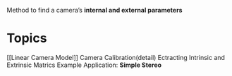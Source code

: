 Method to find a camera’s **internal and external parameters**
# Topics
[[Linear Camera Model]]
Camera Calibration(detail)
Ectracting Intrinsic and Extrinsic Matrics
Example Application: **Simple Stereo**